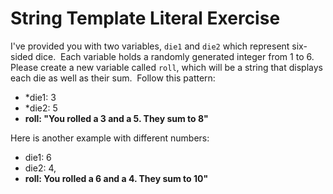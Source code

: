 # String Template Literal Exercise

I've provided you with two variables, `die1` and `die2` which represent six-sided dice.  Each variable holds a randomly generated integer from 1 to 6.  Please create a new variable called `roll`, which will be a string that displays each die as well as their sum.  Follow this pattern:

* *die1: 3
* *die2: 5
* **roll: "You rolled a 3 and a 5. They sum to 8"**

Here is another example with different numbers:

* die1: 6
* die2: 4,
* **roll: You rolled a 6 and a 4. They sum to 10"**